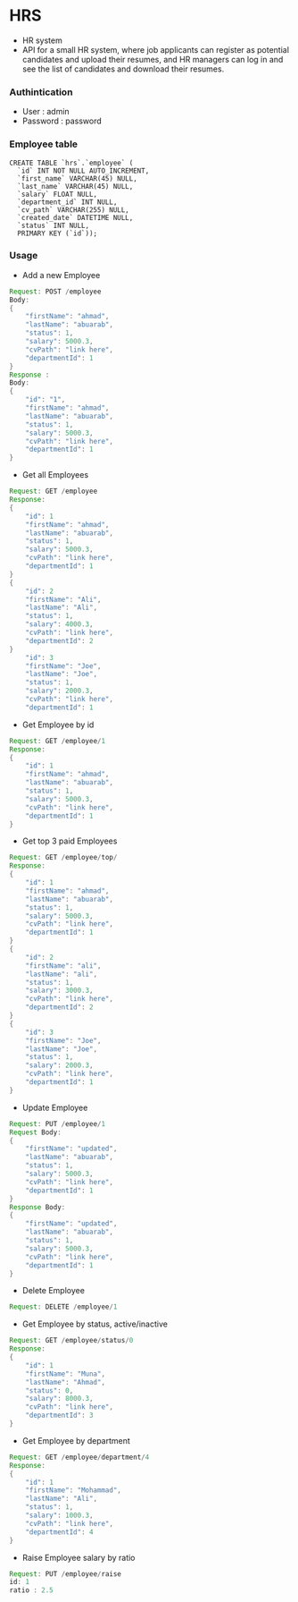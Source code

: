 # HRS
* HR system
* API for a small HR system, where job applicants can register as
potential candidates and upload their resumes, and HR managers can log in and see the list of
candidates and download their resumes.

### Authintication
* User : admin
* Password : password

### Employee table
```mysql
CREATE TABLE `hrs`.`employee` (
  `id` INT NOT NULL AUTO_INCREMENT,
  `first_name` VARCHAR(45) NULL,
  `last_name` VARCHAR(45) NULL,
  `salary` FLOAT NULL,
  `department_id` INT NULL,
  `cv_path` VARCHAR(255) NULL,
  `created_date` DATETIME NULL,
  `status` INT NULL,
  PRIMARY KEY (`id`));
```
### Usage
*  Add a new Employee
```java
Request: POST /employee
Body:
{	
    "firstName": "ahmad",
    "lastName": "abuarab",
    "status": 1,
    "salary": 5000.3,
    "cvPath": "link here",
    "departmentId": 1
}
Response : 
Body:
{	
    "id": "1",
    "firstName": "ahmad",
    "lastName": "abuarab",
    "status": 1,
    "salary": 5000.3,
    "cvPath": "link here",
    "departmentId": 1
}
```
*  Get all Employees
```java
Request: GET /employee
Response:
{	
    "id": 1
    "firstName": "ahmad",
    "lastName": "abuarab",
    "status": 1,
    "salary": 5000.3,
    "cvPath": "link here",
    "departmentId": 1
}
{	
    "id": 2
    "firstName": "Ali",
    "lastName": "Ali",
    "status": 1,
    "salary": 4000.3,
    "cvPath": "link here",
    "departmentId": 2
}
    "id": 3
    "firstName": "Joe",
    "lastName": "Joe",
    "status": 1,
    "salary": 2000.3,
    "cvPath": "link here",
    "departmentId": 1
```

*  Get Employee by id
```java
Request: GET /employee/1
Response:
{	
    "id": 1
    "firstName": "ahmad",
    "lastName": "abuarab",
    "status": 1,
    "salary": 5000.3,
    "cvPath": "link here",
    "departmentId": 1
}
```

*  Get top 3 paid Employees
```java
Request: GET /employee/top/
Response:
{	
    "id": 1
    "firstName": "ahmad",
    "lastName": "abuarab",
    "status": 1,
    "salary": 5000.3,
    "cvPath": "link here",
    "departmentId": 1
}
{	
    "id": 2
    "firstName": "ali",
    "lastName": "ali",
    "status": 1,
    "salary": 3000.3,
    "cvPath": "link here",
    "departmentId": 2
}
{	
    "id": 3
    "firstName": "Joe",
    "lastName": "Joe",
    "status": 1,
    "salary": 2000.3,
    "cvPath": "link here",
    "departmentId": 1
}
```

*  Update Employee
```java
Request: PUT /employee/1
Request Body:
{	
    "firstName": "updated",
    "lastName": "abuarab",
    "status": 1,
    "salary": 5000.3,
    "cvPath": "link here",
    "departmentId": 1
}
Response Body:
{	
    "firstName": "updated",
    "lastName": "abuarab",
    "status": 1,
    "salary": 5000.3,
    "cvPath": "link here",
    "departmentId": 1
}
```

*  Delete Employee
```java
Request: DELETE /employee/1

```

*  Get Employee by status, active/inactive
```java
Request: GET /employee/status/0
Response:
{	
    "id": 1
    "firstName": "Muna",
    "lastName": "Ahmad",
    "status": 0,
    "salary": 8000.3,
    "cvPath": "link here",
    "departmentId": 3
}
```

*  Get Employee by department
```java
Request: GET /employee/department/4
Response:
{	
    "id": 1
    "firstName": "Mohammad",
    "lastName": "Ali",
    "status": 1,
    "salary": 1000.3,
    "cvPath": "link here",
    "departmentId": 4
}
```

*  Raise Employee salary by ratio
```java
Request: PUT /employee/raise
id: 1
ratio : 2.5
```


